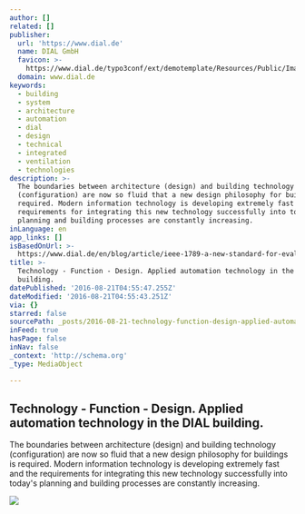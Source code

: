 ```yaml
---
author: []
related: []
publisher:
  url: 'https://www.dial.de'
  name: DIAL GmbH
  favicon: >-
    https://www.dial.de/typo3conf/ext/demotemplate/Resources/Public/Images/favicon.png
  domain: www.dial.de
keywords:
  - building
  - system
  - architecture
  - automation
  - dial
  - design
  - technical
  - integrated
  - ventilation
  - technologies
description: >-
  The boundaries between architecture (design) and building technology
  (configuration) are now so fluid that a new design philosophy for buildings is
  required. Modern information technology is developing extremely fast and the
  requirements for integrating this new technology successfully into today's
  planning and building processes are constantly increasing.
inLanguage: en
app_links: []
isBasedOnUrl: >-
  https://www.dial.de/en/blog/article/ieee-1789-a-new-standard-for-evaluating-flickering-leds/
title: >-
  Technology - Function - Design. Applied automation technology in the DIAL
  building.
datePublished: '2016-08-21T04:55:47.255Z'
dateModified: '2016-08-21T04:55:43.251Z'
via: {}
starred: false
sourcePath: _posts/2016-08-21-technology-function-design-applied-automation-technolog.md
inFeed: true
hasPage: false
inNav: false
_context: 'http://schema.org'
_type: MediaObject

---
```

<article style=""><h1>Technology - Function - Design. Applied automation technology in the DIAL building.</h1><p>The boundaries between architecture (design) and building technology (configuration) are now so fluid that a new design philosophy for buildings is required. Modern information technology is developing extremely fast and the requirements for integrating this new technology successfully into today's planning and building processes are constantly increasing.</p><img src="https://www.dial.de/fileadmin/images/blog/_processed_/csm_Applied-automation-technology-in-the-DIAL-building_941ad33d30.jpg" /></article>